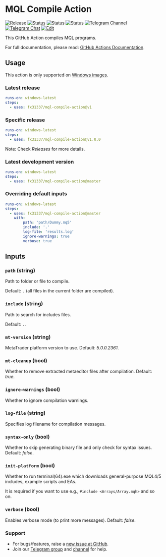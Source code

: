 # MQL Compile Action

[![Release][github-release-image]][github-release-link]
[![Status][gha-image-action-master]][gha-link-action-master]
[![Status][gha-image-lint-master]][gha-link-lint-master]
[![Status][gha-image-test-master]][gha-link-test-master]
[![Telegram Channel][tg-channel-image]][tg-channel-link]
[![Telegram Chat][tg-chat-image]][tg-chat-link]
[![Edit][gh-edit-badge]][gh-edit-link]

This GitHub Action compiles MQL programs.

For full documentation, please read: [GitHub Actions Documentation](https://help.github.com/en/actions).

## Usage

This action is only supported on [Windows images](https://github.com/actions/virtual-environments).

### Latest release

```yaml
runs-on: windows-latest
steps:
  - uses: fx31337/mql-compile-action@v1
```

### Specific release

```yaml
runs-on: windows-latest
steps:
  - uses: fx31337/mql-compile-action@v1.0.0
```

Note: Check *Releases* for more details.

### Latest development version

```yaml
runs-on: windows-latest
steps:
  - uses: fx31337/mql-compile-action@master
```

### Overriding default inputs

```yaml
runs-on: windows-latest
steps:
  - uses: fx31337/mql-compile-action@master
    with:
        path: 'path/Dummy.mq5'
        include: '.'
        log-file: 'results.log'
        ignore-warnings: true
        verbose: true
```

## Inputs

### `path` (string)

Path to folder or file to compile.

Default: `.` (all files in the current folder are compiled).

### `include` (string)

Path to search for includes files.

Default: `.`.

### `mt-version` (string)

MetaTrader platform version to use. Default: *5.0.0.2361*.

### `mt-cleanup` (bool)

Whether to remove extracted metaeditor files after compilation. Default: *true*.

### `ignore-warnings` (bool)

Whether to ignore compilation warnings.

### `log-file` (string)

Specifies log filename for compilation messages.

### `syntax-only` (bool)

Whether to skip generating binary file and only check for syntax issues. Default: *false*.

### `init-platform` (bool)

Whether to run terminal(64).exe which downloads general-purpose MQL4/5 includes, example scripts and EAs.

It is required if you want to use e.g., `#include <Arrays/Array.mqh>` and so on.

### `verbose` (bool)

Enables verbose mode (to print more messages). Default: *false*.

### Support

- For bugs/features, raise a [new issue at GitHub](https://github.com/EA31337/MQL-Compile-Action/issues).
- Join our [Telegram group](https://t.me/EA31337) and [channel](https://t.me/EA31337_Announcements) for help.

<!-- Named links -->

[github-release-image]: https://img.shields.io/github/release/FX31337/MQL-Compile-Action.svg?logo=github
[github-release-link]: https://github.com/FX31337/MQL-Compile-Action/releases

[gh-edit-badge]: https://img.shields.io/badge/GitHub-edit-purple.svg?logo=github
[gh-edit-link]: https://github.dev/FX31337/MQL-Compile-Action

[tg-channel-image]: https://img.shields.io/badge/Telegram-news-0088CC.svg?logo=telegram
[tg-channel-link]: https://t.me/EA31337_News
[tg-chat-image]: https://img.shields.io/badge/Telegram-chat-0088CC.svg?logo=telegram
[tg-chat-link]: https://t.me/EA31337

[gha-link-action-master]: https://github.com/FX31337/MQL-Compile-Action/actions?query=workflow%3AAction+branch%3Amaster
[gha-image-action-master]: https://github.com/FX31337/MQL-Compile-Action/workflows/Action/badge.svg
[gha-link-lint-master]: https://github.com/FX31337/MQL-Compile-Action/actions?query=workflow%3ALint+branch%3Amaster
[gha-image-lint-master]: https://github.com/FX31337/MQL-Compile-Action/workflows/Lint/badge.svg
[gha-link-test-master]: https://github.com/FX31337/MQL-Compile-Action/actions?query=workflow%3ATest+branch%3Amaster
[gha-image-test-master]: https://github.com/FX31337/MQL-Compile-Action/workflows/Test/badge.svg
